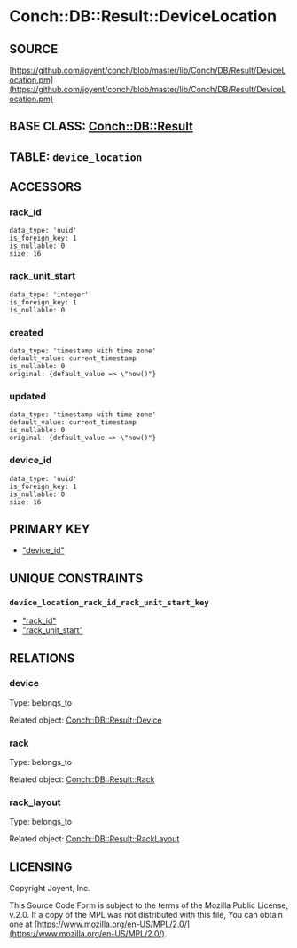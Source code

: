 # Conch::DB::Result::DeviceLocation

## SOURCE

[https://github.com/joyent/conch/blob/master/lib/Conch/DB/Result/DeviceLocation.pm](https://github.com/joyent/conch/blob/master/lib/Conch/DB/Result/DeviceLocation.pm)

## BASE CLASS: [Conch::DB::Result](../modules/Conch%3A%3ADB%3A%3AResult)

## TABLE: `device_location`

## ACCESSORS

### rack\_id

```
data_type: 'uuid'
is_foreign_key: 1
is_nullable: 0
size: 16
```

### rack\_unit\_start

```
data_type: 'integer'
is_foreign_key: 1
is_nullable: 0
```

### created

```
data_type: 'timestamp with time zone'
default_value: current_timestamp
is_nullable: 0
original: {default_value => \"now()"}
```

### updated

```
data_type: 'timestamp with time zone'
default_value: current_timestamp
is_nullable: 0
original: {default_value => \"now()"}
```

### device\_id

```
data_type: 'uuid'
is_foreign_key: 1
is_nullable: 0
size: 16
```

## PRIMARY KEY

- ["device\_id"](#device_id)

## UNIQUE CONSTRAINTS

### `device_location_rack_id_rack_unit_start_key`

- ["rack\_id"](#rack_id)
- ["rack\_unit\_start"](#rack_unit_start)

## RELATIONS

### device

Type: belongs\_to

Related object: [Conch::DB::Result::Device](../modules/Conch%3A%3ADB%3A%3AResult%3A%3ADevice)

### rack

Type: belongs\_to

Related object: [Conch::DB::Result::Rack](../modules/Conch%3A%3ADB%3A%3AResult%3A%3ARack)

### rack\_layout

Type: belongs\_to

Related object: [Conch::DB::Result::RackLayout](../modules/Conch%3A%3ADB%3A%3AResult%3A%3ARackLayout)

## LICENSING

Copyright Joyent, Inc.

This Source Code Form is subject to the terms of the Mozilla Public License,
v.2.0. If a copy of the MPL was not distributed with this file, You can obtain
one at [https://www.mozilla.org/en-US/MPL/2.0/](https://www.mozilla.org/en-US/MPL/2.0/).
